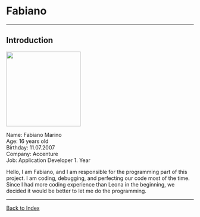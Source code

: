 # Fabiano

<hr>

## Introduction
<img src="https://github.com/Fabiano2007/TicTacToe-Project/assets/142780434/9161561c-be8d-4761-89f2-0b843750b257" width="200">

Name: Fabiano Marino
<br>
Age: 16 years old 
<br>
Birthday: 11.07.2007
<br>
Company: Accenture
<br>
Job: Application Developer 1. Year 

<p> Hello, I am Fabiano, and I am responsible for the programming part of this project. I am coding, debugging, and perfecting our code most of the time. Since I had more coding experience than Leona in the beginning, we decided it would be better to let me do the programming. </p>

<hr>

[Back to Index](README.md)
